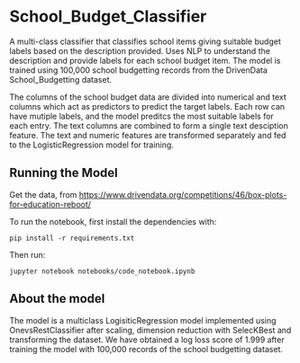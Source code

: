 # School_Budget_Classifier
A multi-class classifier that classifies school items giving suitable budget labels based on the description provided. Uses NLP to understand the description and provide labels for each school budget item. The model is trained using 100,000 school budgetting records from the DrivenData School_Budgetting dataset. 

The columns of the school budget data are divided into numerical and text columns which act as predictors to predict the target labels. Each row can have mutiple labels, and the model preditcs the most suitable labels for each entry. The text columns are combined to form a single text desciption feature. The text and numeric features are transformed separately and fed to the LogisticRegression model for training. 


## Running the Model

Get the data, from https://www.drivendata.org/competitions/46/box-plots-for-education-reboot/

To run the notebook, first install the dependencies with:

    pip install -r requirements.txt

Then run:

    jupyter notebook notebooks/code_notebook.ipynb

## About the model

The model is a multiclass LogisiticRegression model implemented using OnevsRestClassifier after scaling, dimension reduction with SelecKBest and transforming the dataset. We have obtained a log loss score of 1.999 after training the model with 100,000 records of the school budgetting dataset.
